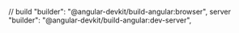 //  build        "builder": "@angular-devkit/build-angular:browser",
server "builder": "@angular-devkit/build-angular:dev-server",
